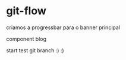 # git-flow

criamos a progressbar para o banner principal

component blog

start test git branch :) :)
